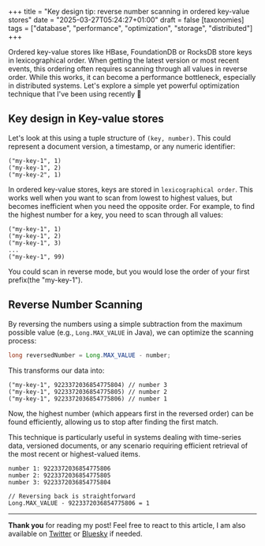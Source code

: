 +++
title = "Key design tip: reverse number scanning in ordered key-value stores"
date = "2025-03-27T05:24:27+01:00"
draft = false
[taxonomies]
tags = ["database", "performance", "optimization", "storage", "distributed"]
+++

Ordered key-value stores like HBase, FoundationDB or RocksDB store keys in lexicographical order. When getting the latest version or most recent events, this ordering often requires scanning through all values in reverse order. While this works, it can become a performance bottleneck, especially in distributed systems. Let's explore a simple yet powerful optimization technique that I've been using recently 🚀

## Key design in Key-value stores

Let's look at this using a tuple structure of `(key, number)`. This could represent a document version, a timestamp, or any numeric identifier:

```
("my-key-1", 1)
("my-key-1", 2)
("my-key-2", 1)
```

In ordered key-value stores, keys are stored in `lexicographical order`. This works well when you want to scan from lowest to highest values, but becomes inefficient when you need the opposite order. For example, to find the highest number for a key, you need to scan through all values:

```
("my-key-1", 1)
("my-key-1", 2)
("my-key-1", 3)
...
("my-key-1", 99)
```

You could scan in reverse mode, but you would lose the order of your first prefix(the "my-key-1").

## Reverse Number Scanning

By reversing the numbers using a simple subtraction from the maximum possible value (e.g., `Long.MAX_VALUE` in Java), we can optimize the scanning process:

```java
long reversedNumber = Long.MAX_VALUE - number;
```

This transforms our data into:

```
("my-key-1", 9223372036854775804) // number 3
("my-key-1", 9223372036854775805) // number 2
("my-key-1", 9223372036854775806) // number 1
```

Now, the highest number (which appears first in the reversed order) can be found efficiently, allowing us to stop after finding the first match. 

This technique is particularly useful in systems dealing with time-series data, versioned documents, or any scenario requiring efficient retrieval of the most recent or highest-valued items.

```
number 1: 9223372036854775806
number 2: 9223372036854775805
number 3: 9223372036854775804

// Reversing back is straightforward
Long.MAX_VALUE - 9223372036854775806 = 1
```

---

**Thank you** for reading my post! Feel free to react to this article, I am also available on [Twitter](https://twitter.com/PierreZ) or [Bluesky](https://bsky.app/profile/pierrez) if needed.